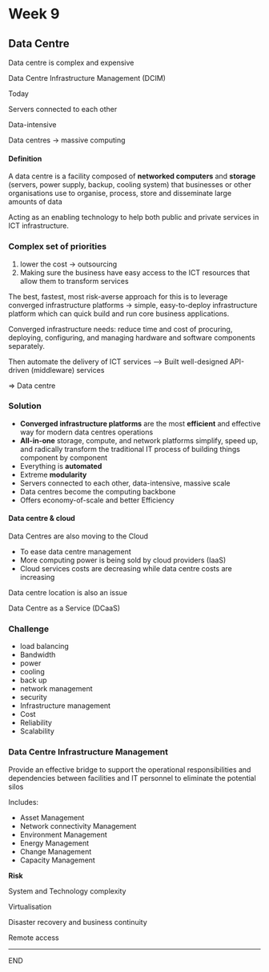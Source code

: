 # Week 9



## Data Centre



Data centre is complex and expensive

Data Centre Infrastructure Management (DCIM)



Today 

Servers connected to each other

Data-intensive

Data centres -> massive computing



#### Definition

A data centre is a facility composed of **networked computers** and **storage** (servers, power supply, backup, cooling system) that businesses or other organisations use to organise, process, store and disseminate large amounts of data



Acting as an enabling technology to help both public and private services in ICT infrastructure.



### Complex set of priorities

1. lower the cost -> outsourcing
2. Making sure the business have easy access to the ICT resources that allow them to transform services



The best, fastest, most risk-averse approach for this is to leverage converged infrastructure platforms -> simple, easy-to-deploy infrastructure platform which can quick build and run core business applications.



Converged infrastructure needs: reduce time and cost of procuring, deploying, configuring, and managing hardware and software components separately.

Then  automate the delivery of ICT services –> Built well-designed API-driven (middleware) services

=> Data centre





### Solution



* **Converged infrastructure platforms** are the most **efficient** and effective way for modern data centres operations
* **All-in-one** storage, compute, and network platforms simplify, speed up, and radically transform the traditional IT process of building things component by component
* Everything is **automated**
* Extreme **modularity**
* Servers connected to each other, data-intensive, massive scale
* Data centres become the computing backbone
* Offers economy-of-scale and better Efficiency





#### Data centre & cloud

Data Centres are also moving to the Cloud

* To ease data centre management
* More computing power is being sold by cloud providers (IaaS)
* Cloud services costs are decreasing while data centre costs are increasing



Data centre location is also an issue

Data Centre as a Service (DCaaS)



### Challenge

* load balancing
* Bandwidth
* power
* cooling
* back up
* network management
* security
* Infrastructure management
* Cost
* Reliability
* Scalability



### Data Centre Infrastructure Management



Provide an effective bridge to support the operational responsibilities and dependencies between facilities and IT personnel to eliminate the potential silos



Includes:

* Asset Management
* Network connectivity Management
* Environment Management
* Energy Management
* Change Management
* Capacity Management



**Risk**

System and Technology complexity

Virtualisation

Disaster recovery and business continuity

Remote access









-----

END

